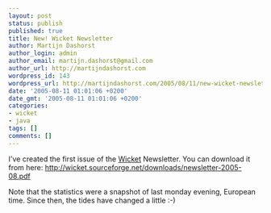 ```yaml
---
layout: post
status: publish
published: true
title: New! Wicket Newsletter
author: Martijn Dashorst
author_login: admin
author_email: martijn.dashorst@gmail.com
author_url: http://martijndashorst.com
wordpress_id: 143
wordpress_url: http://martijndashorst.com/2005/08/11/new-wicket-newsletter/
date: '2005-08-11 01:01:06 +0200'
date_gmt: '2005-08-11 01:01:06 +0200'
categories:
- wicket
- java
tags: []
comments: []
---
```

<p>
I've created the first issue of the <a href="http://wicket.sf.net">Wicket</a> Newsletter. You can download it from here: <a href="http://wicket.sourceforge.net/downloads/newsletter-2005-08.pdf">http://wicket.sourceforge.net/downloads/newsletter-2005-08.pdf</a></p>
<p>
Note that the statistics were a snapshot of last monday evening, European time. Since then, the tides have changed a little :-)</p>
